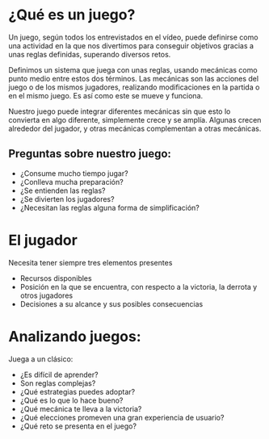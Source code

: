 # ¿Qué es un juego?

Un juego, según todos los entrevistados en el vídeo, puede definirse como una actividad en la que nos divertimos para conseguir objetivos gracias a unas reglas definidas, superando diversos retos.

Definimos un sistema que juega con unas reglas, usando mecánicas como punto medio entre estos dos términos. Las mecánicas son las acciones del juego o de los mismos jugadores, realizando modificaciones en la partida o en el mismo juego. Es así como este se mueve y funciona.

Nuestro juego puede integrar diferentes mecánicas sin que esto lo convierta en algo diferente, simplemente crece y se amplía. Algunas crecen alrededor del jugador, y otras mecánicas complementan a otras mecánicas.

## Preguntas sobre nuestro juego:

* ¿Consume mucho tiempo jugar?
* ¿Conlleva mucha preparación?
* ¿Se entienden las reglas?
* ¿Se divierten los jugadores?
* ¿Necesitan las reglas alguna forma de simplificación?

# El jugador

Necesita tener siempre tres elementos presentes

* Recursos disponibles
* Posición en la que se encuentra, con respecto a la victoria, la derrota y otros jugadores
* Decisiones a su alcance y sus posibles consecuencias

# Analizando juegos:

Juega a un clásico:

* ¿Es difícil de aprender?
* Son reglas complejas?
* ¿Qué estrategias puedes adoptar?
* ¿Qué es lo que lo hace bueno?
* ¿Qué mecánica te lleva a la victoria?
* ¿Qué elecciones promeven una gran experiencia de usuario?
* ¿Qué reto se presenta en el juego?
